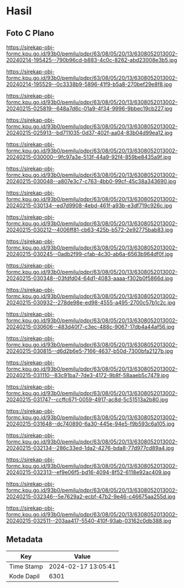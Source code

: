 # Hasil

## Foto C Plano

https://sirekap-obj-formc.kpu.go.id/93b0/pemilu/pdpr/63/08/05/20/13/6308052013002-20240214-195425--790b96cd-b883-4c0c-8262-abd23008e3b5.jpg

https://sirekap-obj-formc.kpu.go.id/93b0/pemilu/pdpr/63/08/05/20/13/6308052013002-20240214-195529--0c3338b9-5896-41f9-b5a8-270bef29e8f8.jpg

https://sirekap-obj-formc.kpu.go.id/93b0/pemilu/pdpr/63/08/05/20/13/6308052013002-20240215-025819--648a7d6c-01a9-4f34-9996-9bbec19cb227.jpg

https://sirekap-obj-formc.kpu.go.id/93b0/pemilu/pdpr/63/08/05/20/13/6308052013002-20240215-025913--bd711035-0d37-402f-aa04-83b04d99ea12.jpg

https://sirekap-obj-formc.kpu.go.id/93b0/pemilu/pdpr/63/08/05/20/13/6308052013002-20240215-030000--9fc97a3e-513f-44a9-92f4-859be8435a9f.jpg

https://sirekap-obj-formc.kpu.go.id/93b0/pemilu/pdpr/63/08/05/20/13/6308052013002-20240215-030048--a807e3c7-c763-4bb0-99cf-45c38a343690.jpg

https://sirekap-obj-formc.kpu.go.id/93b0/pemilu/pdpr/63/08/05/20/13/6308052013002-20240215-030134--ed7d9908-4ebd-461f-a93b-e3df719c926c.jpg

https://sirekap-obj-formc.kpu.go.id/93b0/pemilu/pdpr/63/08/05/20/13/6308052013002-20240215-030212--4006ff81-cb63-425b-b572-2e92775bab83.jpg

https://sirekap-obj-formc.kpu.go.id/93b0/pemilu/pdpr/63/08/05/20/13/6308052013002-20240215-030245--0adb2f99-cfab-4c30-ab6a-6563b964df0f.jpg

https://sirekap-obj-formc.kpu.go.id/93b0/pemilu/pdpr/63/08/05/20/13/6308052013002-20240215-030348--03fdfd04-64d1-4083-aaaa-f302b0f5866d.jpg

https://sirekap-obj-formc.kpu.go.id/93b0/pemilu/pdpr/63/08/05/20/13/6308052013002-20240215-030932--278de98e-ed98-4555-a495-2700c57b1c2c.jpg

https://sirekap-obj-formc.kpu.go.id/93b0/pemilu/pdpr/63/08/05/20/13/6308052013002-20240215-030606--483d40f7-c3ec-488c-9067-17db4a44af56.jpg

https://sirekap-obj-formc.kpu.go.id/93b0/pemilu/pdpr/63/08/05/20/13/6308052013002-20240215-030815--d6d2b6e5-7166-4637-b50d-7300bfa2127b.jpg

https://sirekap-obj-formc.kpu.go.id/93b0/pemilu/pdpr/63/08/05/20/13/6308052013002-20240215-031110--83c91ba7-7de3-4172-9b8f-58aaeb5c7479.jpg

https://sirekap-obj-formc.kpu.go.id/93b0/pemilu/pdpr/63/08/05/20/13/6308052013002-20240215-031747--ccffc671-0059-4917-ac8d-5c51513a2b80.jpg

https://sirekap-obj-formc.kpu.go.id/93b0/pemilu/pdpr/63/08/05/20/13/6308052013002-20240215-031648--dc740890-6a30-445e-94e5-f9b593c6a105.jpg

https://sirekap-obj-formc.kpu.go.id/93b0/pemilu/pdpr/63/08/05/20/13/6308052013002-20240215-032134--286c33ed-1da2-4276-bda8-77d977cd89a4.jpg

https://sirekap-obj-formc.kpu.go.id/93b0/pemilu/pdpr/63/08/05/20/13/6308052013002-20240215-032313--ef9e06f5-bd16-4094-8f52-6118e92ac409.jpg

https://sirekap-obj-formc.kpu.go.id/93b0/pemilu/pdpr/63/08/05/20/13/6308052013002-20240215-032346--5e7629a2-ecbf-47b2-9e46-c46675aa255d.jpg

https://sirekap-obj-formc.kpu.go.id/93b0/pemilu/pdpr/63/08/05/20/13/6308052013002-20240215-032511--203aa417-5540-410f-93ab-03162c0db388.jpg


## Metadata

| Key        | Value               |
| ---------- | ------------------- |
| Time Stamp | 2024-02-17 13:05:41 |
| Kode Dapil | 6301                |



